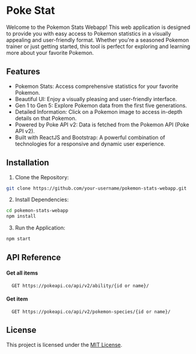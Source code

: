 
# Poke Stat

Welcome to the Pokemon Stats Webapp! This web application is designed to provide you with easy access to Pokemon statistics in a visually appealing and user-friendly format. Whether you're a seasoned Pokemon trainer or just getting started, this tool is perfect for exploring and learning more about your favorite Pokemon.



## Features

- Pokemon Stats: Access comprehensive statistics for your favorite Pokemon.
- Beautiful UI: Enjoy a visually pleasing and user-friendly interface.
- Gen 1 to Gen 5: Explore Pokemon data from the first five generations.
- Detailed Information: Click on a Pokemon image to access in-depth details on that Pokemon.
- Powered by Poke API v2: Data is fetched from the Pokemon API (Poke API v2).
- Built with ReactJS and Bootstrap: A powerful combination of technologies for a responsive and dynamic user experience.


## Installation

1) Clone the Repository:

```bash
git clone https://github.com/your-username/pokemon-stats-webapp.git
```
2) Install Dependencies:

```bash
cd pokemon-stats-webapp
npm install
```
3) Run the Application:

```bash
npm start
```
## API Reference

#### Get all items

```http
  GET https://pokeapi.co/api/v2/ability/{id or name}/
```


#### Get item

```http
  GET https://pokeapi.co/api/v2/pokemon-species/{id or name}/
```



## License
This project is licensed under the [MIT License](https://github.com/rishabh1S/PokeStat/blob/main/LICENSE).


